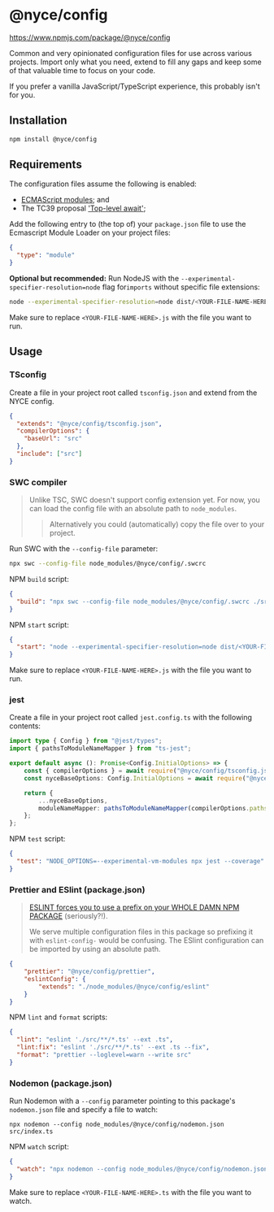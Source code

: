 # @nyce/config

https://www.npmjs.com/package/@nyce/config

Common and very opinionated configuration files for use across various projects. Import only what you need, extend to fill any gaps and keep some of that valuable time to focus on your code.

If you prefer a vanilla JavaScript/TypeScript experience, this probably isn't for you.

## Installation

```bash
npm install @nyce/config
```

## Requirements

The configuration files assume the following is enabled:
- [ECMAScript modules](https://nodejs.org/api/esm.html#modules-ecmascript-modules); and 
- The TC39 proposal ['Top-level await'](https://github.com/tc39/proposal-top-level-await);

Add the following entry to (the top of) your `package.json` file to use the Ecmascript Module Loader on your project files:

```json
{
  "type": "module"
}
```

**Optional but recommended:** Run NodeJS with the `--experimental-specifier-resolution=node` flag for`imports` without specific file extensions:

```bash
node --experimental-specifier-resolution=node dist/<YOUR-FILE-NAME-HERE>.js
```

Make sure to replace `<YOUR-FILE-NAME-HERE>.js` with the file you want to run.

## Usage

### TSconfig

Create a file in your project root called `tsconfig.json` and extend from the NYCE config.

```json
{
  "extends": "@nyce/config/tsconfig.json",
  "compilerOptions": {
    "baseUrl": "src"
  },
  "include": ["src"]
}
```

### SWC compiler

> Unlike TSC, SWC doesn't support config extension yet. For now, you can load the config file with an absolute path to `node_modules`. 
>> Alternatively you could (automatically) copy the file over to your project.

Run SWC with the `--config-file` parameter:

```bash
npx swc --config-file node_modules/@nyce/config/.swcrc
```

NPM `build` script:

```json
{
  "build": "npx swc --config-file node_modules/@nyce/config/.swcrc ./src -d dist"
}
```

NPM `start` script:

```json
{
  "start": "node --experimental-specifier-resolution=node dist/<YOUR-FILE-NAME-HERE>.js"
}
```

Make sure to replace `<YOUR-FILE-NAME-HERE>.js` with the file you want to run.

### jest

Create a file in your project root called `jest.config.ts` with the following contents:

```typescript
import type { Config } from "@jest/types";
import { pathsToModuleNameMapper } from "ts-jest";

export default async (): Promise<Config.InitialOptions> => {
    const { compilerOptions } = await require("@nyce/config/tsconfig.json");
    const nyceBaseOptions: Config.InitialOptions = await require("@nyce/config/jest.cjs");

    return {
        ...nyceBaseOptions,
        moduleNameMapper: pathsToModuleNameMapper(compilerOptions.paths, { prefix: "<rootDir>/src/" }) ?? {},
    };
};
```

NPM `test` script:
```json
{
  "test": "NODE_OPTIONS=--experimental-vm-modules npx jest --coverage"
}
```

### Prettier and ESlint (package.json)

> [ESLINT forces you to use a prefix on your WHOLE DAMN NPM PACKAGE](https://eslint.org/docs/latest/developer-guide/shareable-configs#npm-scoped-modules) (seriously?!).
>
> We serve multiple configuration files in this package so prefixing it with `eslint-config-` would be confusing. The ESlint configuration can be imported by using an absolute path.

```json
{
    "prettier": "@nyce/config/prettier",
    "eslintConfig": {
        "extends": "./node_modules/@nyce/config/eslint"
    }
}

```

NPM `lint` and `format` scripts:

```json
{
  "lint": "eslint './src/**/*.ts' --ext .ts",
  "lint:fix": "eslint './src/**/*.ts' --ext .ts --fix",
  "format": "prettier --loglevel=warn --write src"
}
```
### Nodemon (package.json)

Run Nodemon with a `--config` parameter pointing to this package's `nodemon.json` file and specify a file to watch:

```
npx nodemon --config node_modules/@nyce/config/nodemon.json src/index.ts
```
NPM `watch` script:

```json
{
  "watch": "npx nodemon --config node_modules/@nyce/config/nodemon.json src/<YOUR-FILE-NAME-HERE>.ts"
}
```

Make sure to replace `<YOUR-FILE-NAME-HERE>.ts` with the file you want to watch.
